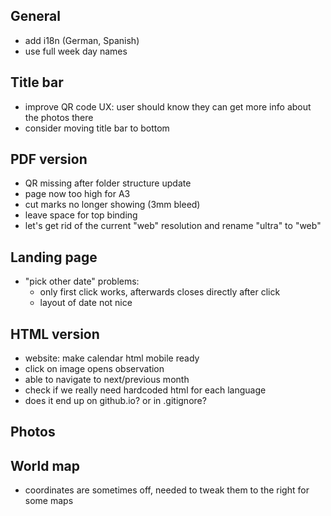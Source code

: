 ## General
+ add i18n (German, Spanish)
+ use full week day names

## Title bar
+ improve QR code UX: user should know they can get more info about the photos there
+ consider moving title bar to bottom

## PDF version
+ QR missing after folder structure update
+ page now too high for A3
+ cut marks no longer showing (3mm bleed)
+ leave space for top binding
+ let's get rid of the current "web" resolution and rename "ultra" to "web"

## Landing page
+ "pick other date" problems:
  + only first click works, afterwards closes directly after click
  + layout of date not nice

## HTML version
+ website: make calendar html mobile ready
+ click on image opens observation
+ able to navigate to next/previous month
+ check if we really need hardcoded html for each language
+ does it end up on github.io? or in .gitignore?

## Photos

## World map
+ coordinates are sometimes off, needed to tweak them to the right for some maps
